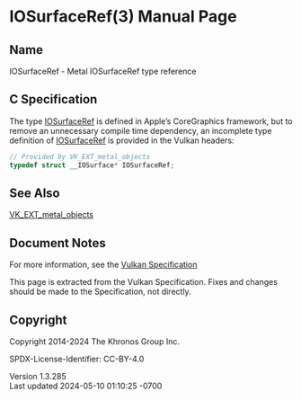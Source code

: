 # IOSurfaceRef(3) Manual Page

## Name

IOSurfaceRef - Metal IOSurfaceRef type reference



## <a href="#_c_specification" class="anchor"></a>C Specification

The type [IOSurfaceRef](https://registry.khronos.org/vulkan/specs/1.3-extensions/man/html/IOSurfaceRef.html) is defined in Apple’s
CoreGraphics framework, but to remove an unnecessary compile time
dependency, an incomplete type definition of
[IOSurfaceRef](https://registry.khronos.org/vulkan/specs/1.3-extensions/man/html/IOSurfaceRef.html) is provided in the Vulkan headers:

``` c
// Provided by VK_EXT_metal_objects
typedef struct __IOSurface* IOSurfaceRef;
```

## <a href="#_see_also" class="anchor"></a>See Also

[VK_EXT_metal_objects](https://registry.khronos.org/vulkan/specs/1.3-extensions/man/html/VK_EXT_metal_objects.html)

## <a href="#_document_notes" class="anchor"></a>Document Notes

For more information, see the <a
href="https://registry.khronos.org/vulkan/specs/1.3-extensions/html/vkspec.html#IOSurfaceRef"
target="_blank" rel="noopener">Vulkan Specification</a>

This page is extracted from the Vulkan Specification. Fixes and changes
should be made to the Specification, not directly.

## <a href="#_copyright" class="anchor"></a>Copyright

Copyright 2014-2024 The Khronos Group Inc.

SPDX-License-Identifier: CC-BY-4.0

Version 1.3.285  
Last updated 2024-05-10 01:10:25 -0700
